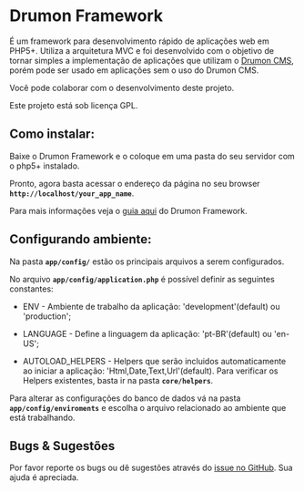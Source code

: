 # Drumon Framework

É um framework para desenvolvimento rápido de aplicações web em PHP5+. Utiliza a arquitetura MVC e foi desenvolvido 
com o objetivo de tornar simples a implementação de aplicações que utilizam o [Drumon CMS](http://drumoncms.com/),
porém pode ser usado em aplicações sem o uso do Drumon CMS.

Você pode colaborar com o desenvolvimento deste projeto.

Este projeto está sob licença GPL. 


## Como instalar:

Baixe o Drumon Framework e o coloque em uma pasta do seu servidor com o php5+ instalado.

Pronto, agora basta acessar o endereço da página no seu browser **`http://localhost/your_app_name`**.

Para mais informações veja o [guia aqui](http://sook.github.com/drumon_framework/) do Drumon Framework.


## Configurando ambiente:

Na pasta **`app/config/`** estão os principais arquivos a serem configurados.

No arquivo **`app/config/application.php`** é possível definir as seguintes constantes:
	
  * ENV - Ambiente de trabalho da aplicação: 'development'(default) ou 'production';

  * LANGUAGE - Define a linguagem da aplicação: 'pt-BR'(default) ou 'en-US';

  * AUTOLOAD_HELPERS - Helpers que serão incluidos automaticamente ao iniciar a aplicação: 'Html,Date,Text,Url'(default). Para verificar os Helpers existentes, basta ir na pasta **`core/helpers`**.

Para alterar as configurações do banco de dados vá na pasta **`app/config/enviroments`** e escolha o arquivo relacionado ao ambiente que está trabalhando.


## Bugs & Sugestões

Por favor reporte os bugs ou dê sugestões através do [issue no GitHub](http://github.com/sook/drumon_framework/issues). Sua ajuda é apreciada.
